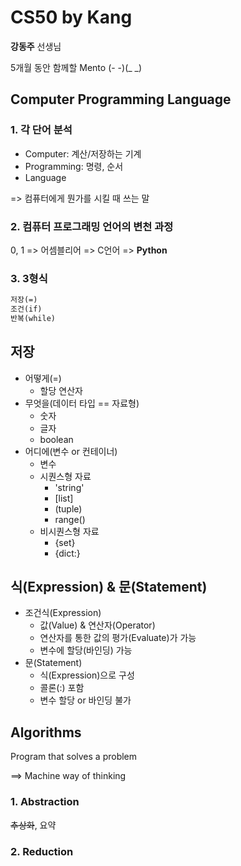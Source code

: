 # CS50 by Kang

**강동주** 선생님

5개월 동안 함께할 Mento (- -)(_ _)



## Computer Programming Language

### 1. 각 단어 분석

* Computer: 계산/저장하는 기계
* Programming: 명령, 순서
* Language

=> 컴퓨터에게 뭔가를 시킬 때 쓰는 말



### 2. 컴퓨터 프로그래밍 언어의 변천 과정

0, 1 => 어셈블리어 => C언어 => __Python__



### 3. 3형식

```html
저장(=)
조건(if)
반복(while)
```



## 저장
- 어떻게(=)
    - 할당 연산자
- 무엇을(데이터 타입 == 자료형)
    - 숫자
    - 글자
    - boolean
- 어디에(변수 or 컨테이너)
    - 변수
    - 시퀀스형 자료
        - 'string'
        - [list]
        - (tuple)
        - range()
    - 비시퀀스형 자료
        - {set}
        - {dict:}



## 식(Expression) & 문(Statement)
- 조건식(Expression)
    - 값(Value) & 연산자(Operator)
    - 연산자를 통한 값의 평가(Evaluate)가 가능
    - 변수에 할당(바인딩) 가능
- 문(Statement)
    - 식(Expression)으로 구성
    - 콜론(:) 포함
    - 변수 할당 or 바인딩 불가



## Algorithms

Program that solves a problem

==> Machine way of thinking

### 1. Abstraction

~~추상화~~, 요약

### 2. Reduction